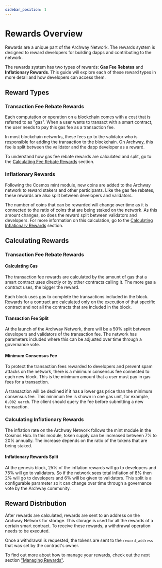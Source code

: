```yaml
---
sidebar_position: 1
---
```


# Rewards Overview 
Rewards are a unique part of the Archway Network. The rewards system is designed to reward developers for building dapps and contributing to the network. 

The rewards system has two types of rewards: **Gas Fee Rebates** and **Inflationary Rewards**. This guide will explore each of these reward types in more detail and how developers can access them. 


## Reward Types

### Transaction Fee Rebate Rewards 
Each computation or operation on a blockchain comes with a cost that is referred to as "gas". When a user wants to transact with a smart contract, the user needs to pay this gas fee as a transaction fee. 

In most blockchain networks, these fees go to the validator who is responsible for adding the transaction to the blockchain. On Archway, this fee is split between the validator and the dapp developer as a reward. 

To understand how gas fee rebate rewards are calculated and split, go to the [Calculating Fee Rebate Rewards](#calculating-gas) section. 

### Inflationary Rewards  
Following the Cosmos mint module, new coins are added to the Archway network to reward stakers and other participants. Like the gas fee rebates, these rewards are also split between developers and validators.

The number of coins that can be rewarded will change over time as it is connected to the ratio of coins that are being staked on the network. As this amount changes, so does the reward split between validators and developers. For more information on this calculation, go to the [Calculating Inflationary Rewards](#calculating-inflationary-rewards) section. 

## Calculating Rewards


### Transaction Fee Rebate Rewards

#### Calculating Gas 
The transaction fee rewards are calculated by the amount of gas that a smart contract uses directly or by other contracts calling it. The more gas a contract uses, the bigger the reward. 

Each block uses gas to complete the transactions included in the block. Rewards for a contract are calculated only on the execution of that specific contract and not all the contracts that are included in the block. 

#### Transaction Fee Split 

At the launch of the Archway Network, there will be a 50% split between developers and validators of the transaction fee. The network has parameters included where this can be adjusted over time through a governance vote. 

#### Minimum Consensus Fee 

To protect the transaction fees rewarded to developers and prevent spam attacks on the network, there is a minimum consensus fee connected to each new block. This is the minimum amount that a user must pay in gas fees for a transaction. 

A transaction will be declined if it has a lower gas price than the minimum consensus fee. This minimum fee is shown in one gas unit, for example, `0.002 uarch`. The client should query the fee before submitting a new transaction. 

### Calculating Inflationary Rewards 

The inflation rate on the Archway Network follows the mint module in the Cosmos Hub. In this module, token supply can be increased between 7% to 20% annually. The increase depends on the ratio of the tokens that are being staked. 

#### Inflationary Rewards Split 
At the genesis block, 25% of the inflation rewards will go to developers and 75% will go to validators. So if the network sees total inflation of 8% then 2% will go to developers and 6% will be given to validators. This split is a configurable parameter so it can change over time through a governance vote by the Archway community. 


## Reward Distribution

After rewards are calculated, rewards are sent to an address on the Archway Network for storage. This storage is used for all the rewards of a certain smart contract. To receive these rewards, a withdrawal operation needs to be executed. 

Once a withdrawal is requested, the tokens are sent to the `reward_address` that was set by the contract's owner. 

To find out more about how to manage your rewards, check out the next section ["Managing Rewards"](managing-rewards.md). 
